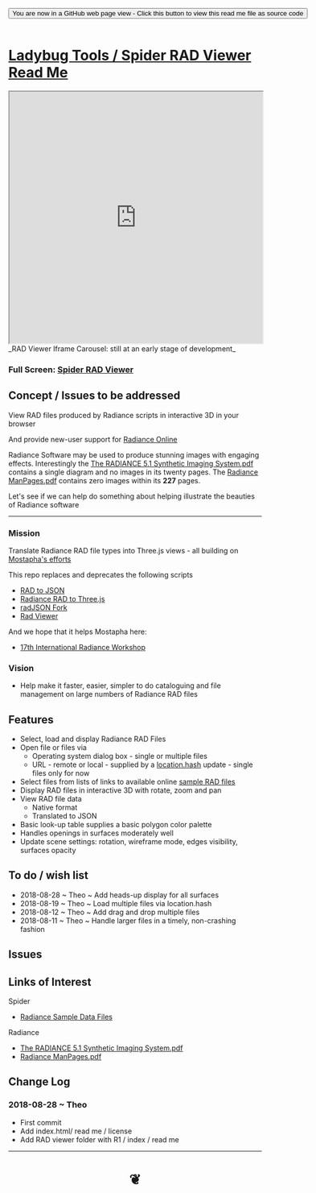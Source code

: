 

<span style=display:none; >[You are now in a GitHub source code view - click this link to view Read Me file as a web page]( https://www.ladybug.tools/spider-rad-viewer/#README.md "View file as a web page." ) </span>

<div><input type=button class = 'btn btn-secondary btn-sm' onclick=window.location.href='https://github.com/ladybug-tools/spider-rad-viewer' value='You are now in a GitHub web page view - Click this button to view this read me file as source code' ></div>

<br>

# [Ladybug Tools / Spider RAD Viewer Read Me]( #README.md )

<!--
<iframe src=https://www.ladybug.tools/spider-rad-viewer/rad-viewer/ width=100% height=500px >Iframes are not viewable in GitHub source code views</iframe>
_<small>Spider RAD Viewer current release</small>_
-->

<iframe src=https://www.ladybug.tools/spider-rad-viewer/cookbook/rad-viewer-iframe-carousel/r1/rad-viewer-iframe-carousel.html width=100% height=500px >Iframes are not viewable in GitHub source code view</iframe>
_RAD Viewer Iframe Carousel: still at an early stage of development_

### Full Screen: [Spider RAD Viewer]( https://www.ladybug.tools/spider-rad-viewer/rad-viewer/ )



## Concept / Issues to be addressed

View RAD files produced by Radiance scripts in interactive 3D in your browser

And provide new-user support for [Radiance Online]( https://www.radiance-online.org/ )

Radiance Software may be used to produce stunning images with engaging effects. Interestingly the [The RADIANCE 5.1 Synthetic Imaging System.pdf]( http://radsite.lbl.gov/radiance/refer/refman.pdf ) contains a single diagram and no images in its twenty pages. The [Radiance ManPages.pdf]( https://www.radiance-online.org/learning/documentation/manual-pages/pdfs/manpages.pdf ) contains zero images within its **227** pages.

Let's see if we can help do something about helping illustrate the beauties of Radiance software

***

### Mission

Translate Radiance RAD file types into Three.js views - all building on [Mostapha's efforts]( https://github.com/mostaphaRoudsari/radJSON)

This repo replaces and deprecates the following scripts
* [RAD to JSON]( https://www.ladybug.tools/spider/#cookbook/rad-to-json/README.md )
* [Radiance RAD to Three.js]( https://rawgit.com/ladybug-tools/spider/master/#cookbook/rad-to-threejs/README.md )
* [radJSON Fork]( https://rawgit.com/ladybug-tools/spider/master/#cookbook/rad-json-fork/README.md )
* [Rad Viewer]( https://www.ladybug.tools/spider/#rad-viewer/README.md )

And we hope that it helps Mostapha here:

* [17th International Radiance Workshop]( http://climate-based-daylighting.com/doku.php?id=radiance2018:programme#workshop_programme )

### Vision

* Help make it faster, easier, simpler to do cataloguing and file management on large numbers of Radiance RAD files


## Features

* Select, load and display Radiance RAD Files
* Open file or files via
	* Operating system dialog box - single or multiple files
	* URL - remote or local - supplied by a [location.hash]( https://developer.mozilla.org/en-US/docs/Web/API/Window/location ) update - single files only for now
* Select files from lists of links to available online [sample RAD files]( file:///D:/Dropbox/Public/git-repos/spider/index.html#radiance-sample-files/README.md )
* Display RAD files in interactive 3D with rotate, zoom and pan
* View RAD file data
	* Native format
	* Translated to JSON
* Basic look-up table supplies a basic polygon color palette
* Handles openings in surfaces moderately well
* Update scene settings: rotation, wireframe mode, edges visibility, surfaces opacity



## To do / wish list

* 2018-08-28 ~ Theo ~ Add heads-up display for all surfaces
* 2018-08-19 ~ Theo ~ Load multiple files via location.hash
* 2018-08-12 ~ Theo ~ Add drag and drop multiple files
* 2018-08-11 ~ Theo ~ Handle larger files in a timely, non-crashing fashion


## Issues



## Links of Interest

Spider

* [Radiance Sample Data Files]( http://www.ladybug.tools/spider/#radiance-sample-files/README.md )

Radiance

* [The RADIANCE 5.1 Synthetic Imaging System.pdf]( http://radsite.lbl.gov/radiance/refer/refman.pdf )
* [Radiance ManPages.pdf]( https://www.radiance-online.org/learning/documentation/manual-pages/pdfs/manpages.pdf )

## Change Log

### 2018-08-28 ~ Theo

* First commit
* Add index.html/ read me / license
* Add RAD viewer folder with R1 / index / read me


***

# <center title="hello!" ><a href=javascript:window.scrollTo(0,0); style=text-decoration:none; > ❦ </a></center>

